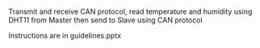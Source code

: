 Transmit and receive CAN protocol, read temperature and humidity using DHT11 from Master then send to Slave using CAN protocol

Instructions are in guidelines.pptx
